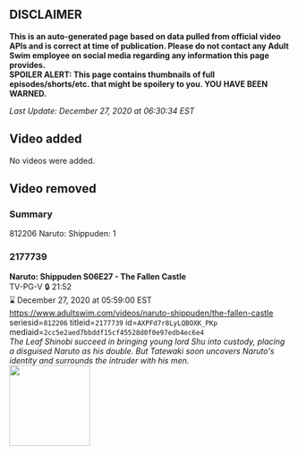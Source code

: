 ## DISCLAIMER
**This is an auto-generated page based on data pulled from official video APIs and is correct at time of publication. Please do not contact any Adult Swim employee on social media regarding any information this page provides.**  
**SPOILER ALERT: This page contains thumbnails of full episodes/shorts/etc. that might be spoilery to you. YOU HAVE BEEN WARNED.**  

_Last Update: December 27, 2020 at 06:30:34 EST_
## Video added
No videos were added.  
## Video removed
### Summary
812206 Naruto: Shippuden: 1  
### 2177739
**Naruto: Shippuden S06E27 - The Fallen Castle**  
TV-PG-V 🔒 21:52  
⌛ December 27, 2020 at 05:59:00 EST  
https://www.adultswim.com/videos/naruto-shippuden/the-fallen-castle  
seriesid=`812206` titleid=`2177739` id=`AXPFd7r8LyLQBOXK_PKp` mediaid=`2cc5e2aed7bbddf15cf45528d0f0e97edb4ec6e4`  
_The Leaf Shinobi succeed in bringing young lord Shu into custody, placing a disguised Naruto as his double. But Tatewaki soon uncovers Naruto's identity and surrounds the intruder with his men._  
<a href="https://media.cdn.adultswim.com/uploads/20200806/thumbnails/2_20861630200-narutoshippuden_310_TheFallenCastle.jpg"><img src="https://media.cdn.adultswim.com/uploads/20200806/thumbnails/2_20861630200-narutoshippuden_310_TheFallenCastle.jpg" height="144px" /></a>
